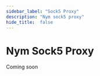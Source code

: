 ```yaml
---
sidebar_label: "Sock5 Proxy"
description: "Nym sock5 proxy"
hide_title:  false
---
```


# Nym Sock5 Proxy

Coming soon
